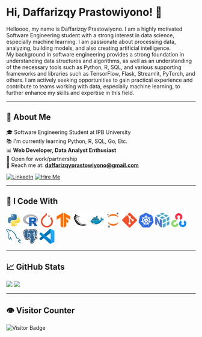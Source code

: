 # Hi, Daffarizqy Prastowiyono! 👋

Helloooo, my name is Daffarizqy Prastowiyono. I am a highly motivated Software Engineering student with a strong interest in data science, especially machine learning. I am passionate about processing data, analyzing, building models, and also creating artificial intelligence.  
My background in software engineering provides a strong foundation in understanding data structures and algorithms, as well as an understanding of the necessary tools such as Python, R, SQL, and various supporting frameworks and libraries such as TensorFlow, Flask, Streamlit, PyTorch, and others. I am actively seeking opportunities to gain practical experience and contribute to teams working with data, especially machine learning, to further enhance my skills and expertise in this field.

---

## 📌 About Me

🎓 Software Engineering Student at IPB University  
📚 I'm currently learning Python, R, SQL, Go, Etc.  
📊 **Web Developer, Data Analyst Enthusiast**  
🤝 Open for work/partnership  
📧 Reach me at: **daffarizqyprastowiyono@gmail.com**  

[![LinkedIn](https://img.shields.io/badge/LinkedIn-Daffarizqy%20Prastowiyono-blue?logo=linkedin)]([https://www.linkedin.com/in/daffarizqyprastowiyono](https://www.linkedin.com/in/daffarizqy-prastowiyono/))  
[![Hire Me](https://img.shields.io/badge/-Hire%20Me-green?style=for-the-badge)](mailto:daffarizqyprastowiyono@gmail.com)

---

## 🧰 I Code With

<p align="left"> 
<img src="https://raw.githubusercontent.com/devicons/devicon/master/icons/python/python-original.svg" alt="python" width="40"/> 
<img src="https://raw.githubusercontent.com/devicons/devicon/master/icons/r/r-original.svg" alt="R" width="40"/> 
<img src="https://raw.githubusercontent.com/devicons/devicon/master/icons/pytorch/pytorch-original.svg" alt="pytorch" width="40"/> 
<img src="https://raw.githubusercontent.com/devicons/devicon/master/icons/tensorflow/tensorflow-original.svg" alt="tensorflow" width="40"/> 
<img src="https://raw.githubusercontent.com/devicons/devicon/master/icons/flask/flask-original.svg" alt="flask" width="40"/> 
<img src="https://raw.githubusercontent.com/devicons/devicon/master/icons/docker/docker-original.svg" alt="docker" width="40"/> 
<img src="https://raw.githubusercontent.com/devicons/devicon/master/icons/jupyter/jupyter-original.svg" alt="jupyter" width="40"/> 
<img src="https://raw.githubusercontent.com/devicons/devicon/master/icons/git/git-original.svg" alt="git" width="40"/> 
<img src="https://raw.githubusercontent.com/devicons/devicon/master/icons/kubernetes/kubernetes-plain.svg" alt="kubernetes" width="40"/>
<img src="https://raw.githubusercontent.com/devicons/devicon/master/icons/numpy/numpy-original.svg" alt="numpy" width="40"/> 
<img src="https://raw.githubusercontent.com/devicons/devicon/master/icons/opencv/opencv-original.svg" alt="opencv" width="40"/> 
<img src="https://raw.githubusercontent.com/devicons/devicon/master/icons/mysql/mysql-original.svg" alt="mysql" width="40"/> 
<img src="https://raw.githubusercontent.com/devicons/devicon/master/icons/postgresql/postgresql-original.svg" alt="postgresql" width="40"/> 
<img src="https://raw.githubusercontent.com/devicons/devicon/master/icons/vscode/vscode-original.svg" alt="vscode" width="40"/> 
</p>

---

## 📈 GitHub Stats

<p align="left">
  <img src="https://github-readme-stats.vercel.app/api?username=daffarizqy&show_icons=true&theme=radical" width="48%" />
  <img src="https://github-readme-stats.vercel.app/api/top-langs/?username=daffarizqy&layout=compact&theme=radical" width="48%" />
</p>

---

## 👁️ Visitor Counter

![Visitor Badge](https://komarev.com/ghpvc/?username=daffarizqy&style=flat-square&color=blue)

